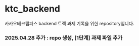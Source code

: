 # ktc_backend  
카카오테크캠퍼스 backend 트랙 과제 기록을 위한 repository입니다.

### 2025.04.28 추가 : repo 생성, [1단계] 과제 파일 추가
